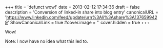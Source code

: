 +++
title = 'defunct wow!'
date = 2013-02-12 17:34:36
draft = false
description = 'Conversion of linked-in share into blog entry'
canonicalURL = 'https://www.linkedin.com/feed/update/urn%3Ali%3Ashare%3A1376599429'
ShowCanonicalLink = true
#cover.image = ''
cover.hidden = true
+++

Wow!

Note: I now have no idea what this led to.
